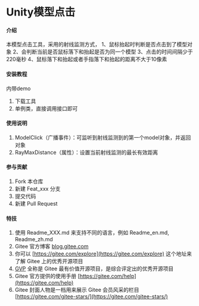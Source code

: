 # Unity模型点击

#### 介绍
本模型点击工具，采用的射线监测方式，
1、鼠标抬起时判断是否点击到了模型对象
2、会判断当前是否鼠标落下和抬起是否为同一个模型
3、点击的时间间隔少于220毫秒
4、鼠标落下和抬起或者手指落下和抬起的距离不大于10像素


#### 安装教程

内带demo
1.  下载工具
2.  单例类，直接调用接口即可

#### 使用说明
1.  ModelClick（广播事件）：可监听到射线监测到的第一个model对象，并返回对象
2.  RayMaxDistance（属性）：设置当前射线监测的最长有效距离


#### 参与贡献

1.  Fork 本仓库
2.  新建 Feat_xxx 分支
3.  提交代码
4.  新建 Pull Request


#### 特技

1.  使用 Readme\_XXX.md 来支持不同的语言，例如 Readme\_en.md, Readme\_zh.md
2.  Gitee 官方博客 [blog.gitee.com](https://blog.gitee.com)
3.  你可以 [https://gitee.com/explore](https://gitee.com/explore) 这个地址来了解 Gitee 上的优秀开源项目
4.  [GVP](https://gitee.com/gvp) 全称是 Gitee 最有价值开源项目，是综合评定出的优秀开源项目
5.  Gitee 官方提供的使用手册 [https://gitee.com/help](https://gitee.com/help)
6.  Gitee 封面人物是一档用来展示 Gitee 会员风采的栏目 [https://gitee.com/gitee-stars/](https://gitee.com/gitee-stars/)
